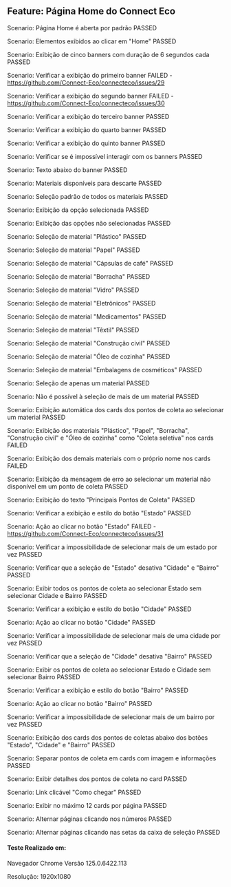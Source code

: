 ## Feature: Página Home do Connect Eco
Scenario: Página Home é aberta por padrão PASSED

Scenario: Elementos exibidos ao clicar em "Home" PASSED

Scenario: Exibição de cinco banners com duração de 6 segundos cada PASSED

Scenario: Verificar a exibição do primeiro banner FAILED - https://github.com/Connect-Eco/connecteco/issues/29

Scenario: Verificar a exibição do segundo banner FAILED - https://github.com/Connect-Eco/connecteco/issues/30

Scenario: Verificar a exibição do terceiro banner PASSED

Scenario: Verificar a exibição do quarto banner PASSED

Scenario: Verificar a exibição do quinto banner PASSED

Scenario: Verificar se é impossível interagir com os banners PASSED

Scenario: Texto abaixo do banner PASSED

Scenario: Materiais disponíveis para descarte PASSED

Scenario: Seleção padrão de todos os materiais PASSED

Scenario: Exibição da opção selecionada PASSED

Scenario: Exibição das opções não selecionadas PASSED

Scenario: Seleção de material "Plástico" PASSED

Scenario: Seleção de material "Papel" PASSED

Scenario: Seleção de material "Cápsulas de café" PASSED

Scenario: Seleção de material "Borracha" PASSED

Scenario: Seleção de material "Vidro" PASSED

Scenario: Seleção de material "Eletrônicos" PASSED

Scenario: Seleção de material "Medicamentos" PASSED

Scenario: Seleção de material "Têxtil" PASSED

Scenario: Seleção de material "Construção civil" PASSED

Scenario: Seleção de material "Óleo de cozinha" PASSED

Scenario: Seleção de material "Embalagens de cosméticos" PASSED

Scenario: Seleção de apenas um material PASSED

Scenario: Não é possível à seleção de mais de um material PASSED

Scenario: Exibição automática dos cards dos pontos de coleta ao selecionar um material PASSED

Scenario: Exibição dos materiais "Plástico", "Papel", "Borracha", "Construção civil" e "Óleo de cozinha" como "Coleta seletiva" nos cards FAILED

Scenario: Exibição dos demais materiais com o próprio nome nos cards FAILED

Scenario: Exibição da mensagem de erro ao selecionar um material não disponível em um ponto de coleta PASSED

Scenario: Exibição do texto "Principais Pontos de Coleta" PASSED  
  
Scenario: Verificar a exibição e estilo do botão "Estado" PASSED

Scenario: Ação ao clicar no botão "Estado" FAILED - https://github.com/Connect-Eco/connecteco/issues/31

Scenario: Verificar a impossibilidade de selecionar mais de um estado por vez PASSED

Scenario: Verificar que a seleção de "Estado" desativa "Cidade" e "Bairro" PASSED

Scenario: Exibir todos os pontos de coleta ao selecionar Estado sem selecionar Cidade e Bairro PASSED

Scenario: Verificar a exibição e estilo do botão "Cidade" PASSED

Scenario: Ação ao clicar no botão "Cidade" PASSED

Scenario: Verificar a impossibilidade de selecionar mais de uma cidade por vez PASSED

Scenario: Verificar que a seleção de "Cidade" desativa "Bairro" PASSED

Scenario: Exibir os pontos de coleta ao selecionar Estado e Cidade sem selecionar Bairro PASSED

Scenario: Verificar a exibição e estilo do botão "Bairro" PASSED

Scenario: Ação ao clicar no botão "Bairro" PASSED

Scenario: Verificar a impossibilidade de selecionar mais de um bairro por vez PASSED

Scenario: Exibição dos cards dos pontos de coletas abaixo dos botões "Estado", "Cidade" e "Bairro" PASSED

Scenario: Separar pontos de coleta em cards com imagem e informações PASSED

Scenario: Exibir detalhes dos pontos de coleta no card PASSED

Scenario: Link clicável "Como chegar" PASSED

Scenario: Exibir no máximo 12 cards por página PASSED

Scenario: Alternar páginas clicando nos números PASSED

Scenario: Alternar páginas clicando nas setas da caixa de seleção PASSED

#### Teste Realizado em:
  Navegador Chrome Versão 125.0.6422.113

  Resolução: 1920x1080
